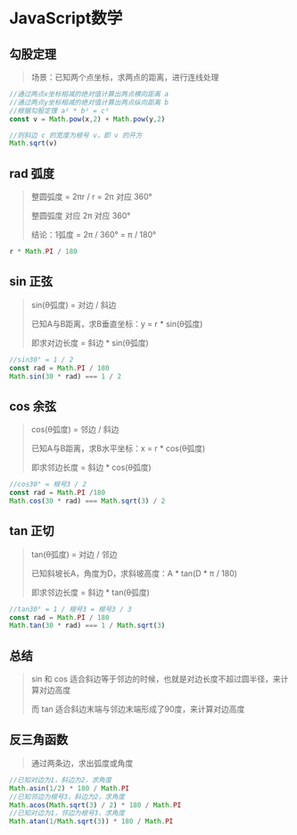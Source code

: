 # JavaScript数学

## 勾股定理

> 场景：已知两个点坐标，求两点的距离，进行连线处理

```js
//通过两点x坐标相减的绝对值计算出两点横向距离 a
//通过两点y坐标相减的绝对值计算出两点纵向距离 b
//根据勾股定理 a² * b² = c²
const v = Math.pow(x,2) + Math.pow(y,2)

//则斜边 c 的宽度为根号 v，即 v 的开方
Math.sqrt(v)
```

## rad 弧度

> 整圆弧度 = 2πr / r = 2π 对应 360°
>
> 整圆弧度 对应 2π 对应 360°
>
> 结论：1弧度 = 2π / 360° = π / 180°

```js
r * Math.PI / 180
```

## sin 正弦

> sin(θ弧度) = 对边 / 斜边
>
> 已知A与B距离，求B垂直坐标：y = r * sin(θ弧度)
>
> 即求对边长度 = 斜边 * sin(θ弧度)

```js
//sin30° = 1 / 2
const rad = Math.PI / 180
Math.sin(30 * rad) === 1 / 2
```

## cos 余弦

> cos(θ弧度) = 邻边 / 斜边
>
> 已知A与B距离，求B水平坐标：x = r * cos(θ弧度)
>
> 即求邻边长度 = 斜边 * cos(θ弧度)

```js
//cos30° = 根号3 / 2
const rad = Math.PI /180
Math.cos(30 * rad) === Math.sqrt(3) / 2	
```

## tan 正切

> tan(θ弧度) = 对边 / 邻边
>
> 已知斜坡长A，角度为D，求斜坡高度：A * tan(D * π / 180)
>
> 即求邻边长度 = 斜边 * tan(θ弧度)

```js
//tan30° = 1 / 根号3 = 根号3 / 3
const rad = Math.PI / 180
Math.tan(30 * rad) === 1 / Math.sqrt(3)
```

## 总结

> sin 和 cos 适合斜边等于邻边的时候，也就是对边长度不超过圆半径，来计算对边高度
>
> 而 tan 适合斜边末端与邻边末端形成了90度，来计算对边高度

## 反三角函数

> 通过两条边，求出弧度或角度

```js
//已知对边为1，斜边为2，求角度
Math.asin(1/2) * 180 / Math.PI
//已知邻边为根号3，斜边为2，求角度
Math.acos(Math.sqrt(3) / 2) * 180 / Math.PI
//已知对边为1，邻边为根号3，求角度
Math.atan(1/Math.sqrt(3)) * 180 / Math.PI
```

